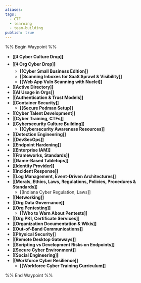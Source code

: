 ```yaml
---
aliases:
tags: 
  - CTF
  - learning
  - team-building
publish: true
---
```

%% Begin Waypoint %%
- **[[⬇️ Cyber Culture Drop]]**
- **[[⬇️ Org Cyber Drop]]**
	- **[[Cyber Small Business Edition]]**
	- **[[Scanning Inboxes for SaaS Sprawl & Visibility]]**
	- **[[Web App Vuln Scanning with Nuclei]]**
- **[[Active Directory]]**
- **[[AI Usage in Orgs]]**
- **[[Authentication & Trust Models]]**
- **[[Container Security]]**
	- **[[Secure Podman Setup]]**
- **[[Cyber Talent Development]]**
- **[[Cyber Training, CTFs]]**
- **[[Cybersecurity Culture Building]]**
	- **[[Cybersecurity Awareness Resources]]**
- **[[Detection Engineering]]**
- **[[DevSecOps]]**
- **[[Endpoint Hardening]]**
- **[[Enterprise IAM]]**
- **[[Frameworks, Standards]]**
- **[[Game-Based Tabletops]]**
- **[[Identity Provider]]**
- **[[Incident Response]]**
- **[[Log Management, Event-Driven Architectures]]**
- **[[Morals, Ethics, Laws, Regulations, Policies, Procedures & Standards]]**
	- [[Indiana Cyber Regulation, Laws]]
- **[[Networking]]**
- **[[Org Data Governance]]**
- **[[Org Pentesting]]**
	- **[[Who to Warn About Pentests]]**
- **[[Org PKI, Certificate Services]]**
- **[[Organization Documentation & Wikis]]**
- **[[Out-of-Band Communications]]**
- **[[Physical Security]]**
- **[[Remote Desktop Gateways]]**
- **[[Scripting vs Development Risks on Endpoints]]**
- **[[Secure Cyber Environment]]**
- **[[Social Engineering]]**
- **[[Workforce Cyber Resilience]]**
	- **[[Workforce Cyber Training Curriculum]]**

%% End Waypoint %%